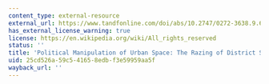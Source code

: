```yaml
---
content_type: external-resource
external_url: https://www.tandfonline.com/doi/abs/10.2747/0272-3638.9.6.603
has_external_license_warning: true
license: https://en.wikipedia.org/wiki/All_rights_reserved
status: ''
title: 'Political Manipulation of Urban Space: The Razing of District Six, Cape Town'
uid: 25cd526a-59c5-4165-8edb-f3e59959aa5f
wayback_url: ''
---
```

